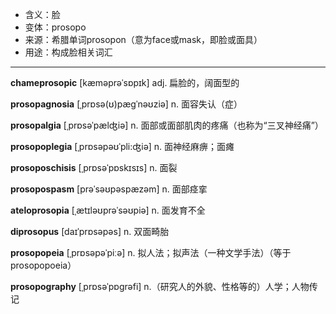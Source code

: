 - <span class="definition">含义：脸</span>
- <span class="definition">变体：prosopo</span>
- <span class="definition">来源：希腊单词prosopon（意为face或mask，即脸或面具）</span>
- <span class="definition">用途：构成脸相关词汇</span>


---


<span class="vocabulary">**chameprosopic**</span> [kæməprəˈsɒpɪk] adj. 扁脸的，阔面型的

<span class="vocabulary">**prosopagnosia**</span> [ˌprɒsə(ʊ)pæɡˈnəʊziə] n. 面容失认（症）

<span class="vocabulary">**prosopalgia**</span> [ˌprɒsəˈpælʤiə] n. 面部或面部肌肉的疼痛（也称为“三叉神经痛”）

<span class="vocabulary">**prosopoplegia**</span> [ˌprɒsəpəʊˈpli:ʤiə] n. 面神经麻痹；面瘫

<span class="vocabulary">**prosoposchisis**</span> [ˌprɒsəˈpɒskɪsɪs] n. 面裂

<span class="vocabulary">**prosopospasm**</span> [prəˈsəʊpəspæzəm] n. 面部痉挛

<span class="vocabulary">**ateloprosopia**</span> [ˌætɪləʊprəˈsəʊpiə] n. 面发育不全

<span class="vocabulary">**diprosopus**</span> [daɪˈprɒsəpəs] n. 双面畸胎

<span class="vocabulary">**prosopopeia**</span> [ˌprɒsəpəˈpiːə] n. 拟人法；拟声法（一种文学手法）（等于prosopopoeia）

<span class="vocabulary">**prosopography**</span> [ˌprɒsəˈpɒɡrəfi] n.（研究人的外貌、性格等的）人学；人物传记  
